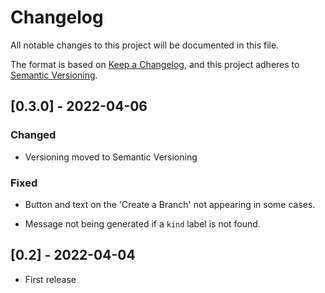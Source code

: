 # Changelog
All notable changes to this project will be documented in this file.

The format is based on [Keep a Changelog](https://keepachangelog.com/en/1.0.0/),
and this project adheres to [Semantic Versioning](https://semver.org/spec/v2.0.0.html).

## [0.3.0] - 2022-04-06

### Changed

- Versioning moved to Semantic Versioning

### Fixed

- Button and text on the 'Create a Branch' not appearing in some cases.

- Message not being generated if a `kind` label is not found.


## [0.2] - 2022-04-04

- First release